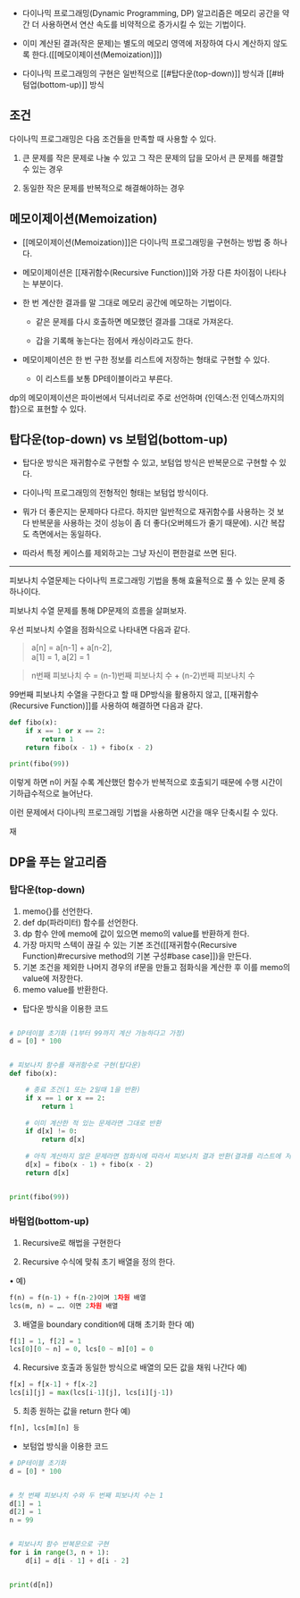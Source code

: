 

- 다이나믹 프로그래밍(Dynamic Programming, DP) 알고리즘은 메모리 공간을 약간 더 사용하면서 연산 속도를 비약적으로 증가시킬 수 있는 기법이다.
    
- 이미 계산된 결과(작은 문제)는 별도의 메모리 영역에 저장하여 다시 계산하지 않도록 한다.([[메모이제이션(Memoization)]])
    
- 다이나믹 프로그래밍의 구현은 일반적으로 [[#탑다운(top-down)]] 방식과 [[#바텀업(bottom-up)]] 방식

## 조건

다이나믹 프로그래밍은 다음 조건들을 만족할 때 사용할 수 있다.

1. 큰 문제를 작은 문제로 나눌 수 있고 그 작은 문제의 답을 모아서 큰 문제를 해결할 수 있는 경우
    
2. 동일한 작은 문제를 반복적으로 해결해야하는 경우

## 메모이제이션(Memoization)

- [[메모이제이션(Memoization)]]은 다이나믹 프로그래밍을 구현하는 방법 중 하나다.

- 메모이제이션은 [[재귀함수(Recursive Function)]]와 가장 다른 차이점이 나타나는 부분이다.
    
- 한 번 계산한 결과를 말 그대로 메모리 공간에 메모하는 기법이다.
    
    - 같은 문제를 다시 호출하면 메모했던 결과를 그대로 가져온다.
        
    - 갑을 기록해 놓는다는 점에서 캐싱이라고도 한다.
        
- 메모이제이션은 한 번 구한 정보를 리스트에 저장하는 형태로 구현할 수 있다.
    
    - 이 리스트를 보통 DP테이블이라고 부른다.


dp의 메모이제이션은 파이썬에서 딕셔너리로 주로 선언하며 {인덱스:전 인덱스까지의 합}으로 표현할 수 있다.

## 탑다운(top-down) vs 보텀업(bottom-up)

- 탑다운 방식은 재귀함수로 구현할 수 있고, 보텀업 방식은 반복문으로 구현할 수 있다.
    
- 다이나믹 프로그래밍의 전형적인 형태는 보텀업 방식이다.
    
- 뭐가 더 좋은지는 문제마다 다르다. 하지만 일반적으로 재귀함수를 사용하는 것 보다 반복문을 사용하는 것이 성능이 좀 더 좋다(오버헤드가 줄기 때문에). 시간 복잡도 측면에서는 동일하다.
    
- 따라서 특정 케이스를 제외하고는 그냥 자신이 편한걸로 쓰면 된다.
    

---

피보나치 수열문제는 다이나믹 프로그래밍 기법을 통해 효율적으로 풀 수 있는 문제 중 하나이다.

피보나치 수열 문제를 통해 DP문제의 흐름을 살펴보자.

우선 피보나치 수열을 점화식으로 나타내면 다음과 같다.

> a[n] = a[n-1] + a[n-2],  
> a[1] = 1, a[2] = 1

>n번째 피보나치 수 = (n-1)번째 피보나치 수 + (n-2)번째 피보나치 수

99번째 피보나치 수열을 구한다고 할 때 DP방식을 활용하지 않고, [[재귀함수(Recursive Function)]]를 사용하여 해결하면 다음과 같다.


```python
def fibo(x):
    if x == 1 or x == 2:
        return 1
    return fibo(x - 1) + fibo(x - 2)

print(fibo(99))

```

이렇게 하면 n이 커질 수록 계산했던 함수가 반복적으로 호출되기 때문에 수행 시간이 기하급수적으로 늘어난다.

이런 문제에서 다이나믹 프로그래밍 기법을 사용하면 시간을 매우 단축시킬 수 있다.

재

## DP을 푸는 알고리즘
### 탑다운(top-down)

1. memo{}를 선언한다.
2. def dp(파라미터) 함수를 선언한다.
3. dp 함수 안에 memo에 값이 있으면 memo의 value를 반환하게 한다.
4. 가장 마지막 스텍이 끊길 수 있는 기본 조건([[재귀함수(Recursive Function)#recursive method의 기본 구성#base case]])을 만든다.
5. 기본 조건을 제외한 나머지 경우의 if문을 만들고 점화식을 계산한 후 이를 memo의 value에 저장한다.
6. memo value를 반환한다.

* 탑다운 방식을 이용한 코드

```python

# DP테이블 초기화 (1부터 99까지 계산 가능하다고 가정)
d = [0] * 100


# 피보나치 함수를 재귀함수로 구현(탑다운)
def fibo(x):

    # 종료 조건(1 또는 2일때 1을 반환)
    if x == 1 or x == 2:
        return 1
        
    # 이미 계산한 적 있는 문제라면 그대로 반환
    if d[x] != 0:
        return d[x]
        
    # 아직 계산하지 않은 문제라면 점화식에 따라서 피보나치 결과 반환(결과를 리스트에 저장)
    d[x] = fibo(x - 1) + fibo(x - 2)
    return d[x]


print(fibo(99))

```

### 바텀업(bottom-up)

1. Recursive로 해법을 구현한다

2. Recursive 수식에 맞춰 초기 배열을 정의 한다.

• 예)
```python
f(n) = f(n-1) + f(n-2)이며 1차원 배열
lcs(m, n) = …. 이면 2차원 배열 
```

3. 배열을 boundary condition에 대해 초기화 한다
예)
 ```python
f[1] = 1, f[2] = 1
lcs[0][0 ~ n] = 0, lcs[0 ~ m][0] = 0
 ```

4. Recursive 호출과 동일한 방식으로 배열의 모든 값을 채워 나간다
예)
```python
f[x] = f[x-1] + f[x-2]
lcs[i][j] = max(lcs[i-1][j], lcs[i][j-1])
```

5. 최종 원하는 값을 return 한다
예)
```python
f[n], lcs[m][n] 등
```
* 보텀업 방식을 이용한 코드

```python
# DP테이블 초기화
d = [0] * 100


# 첫 번째 피보나치 수와 두 번째 피보나치 수는 1
d[1] = 1
d[2] = 1
n = 99


# 피보나치 함수 반복문으로 구현
for i in range(3, n + 1):
    d[i] = d[i - 1] + d[i - 2]


print(d[n])
```


